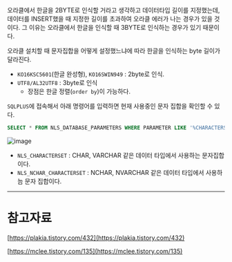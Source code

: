 오라클에서 한글을 2BYTE로 인식할 거라고 생각하고 데이터타입 길이를 지정했는데, 데이터를 INSERT했을 때 지정한 길이를 초과하여 오라클 에러가 나는 경우가 있을 것이다. 그 이유는 오라클에서 한글을 인식할 때 3BYTE로 인식하는 경우가 있기 때문이다.

오라클 설치할 때 문자집합을 어떻게 설정했느냐에 따라 한글을 인식하는 byte 길이가 달라진다. 

- `KO16KSC5601`(한글 완성형), `KO16SWIN949` : 2byte로 인식.
- `UTF8/AL32UTF8` : 3byte로 인식
    - 장점은 한글 정렬(`order by`)이 가능하다.

`SQLPLUS`에 접속해서 아래 명령어를 입력하면 현재 사용중인 문자 집합을 확인할 수 있다.

```sql
SELECT * FROM NLS_DATABASE_PARAMETERS WHERE PARAMETER LIKE '%CHARACTERSET%';
```

![image](https://user-images.githubusercontent.com/64109506/104695531-4154aa80-5750-11eb-867f-7d64242349df.png)

- `NLS_CHARACTERSET` : CHAR, VARCHAR 같은 데이터 타입에서 사용하는 문자집합이다.
- `NLS_NCHAR_CHARACTERSET` : NCHAR, NVARCHAR 같은 데이터 타입에서 사용하늠 문자 집합이다.

---

# 참고자료

[https://plakia.tistory.com/432](https://plakia.tistory.com/432)

[https://mclee.tistory.com/135](https://mclee.tistory.com/135)
